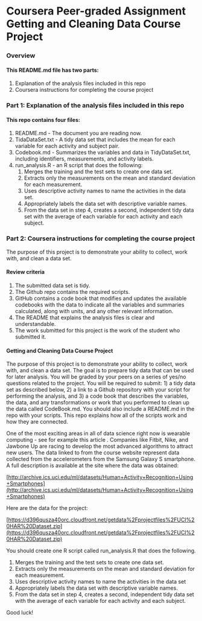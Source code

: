 # Coursera Peer-graded Assignment Getting and Cleaning Data Course Project

### Overview

#### This README.md file has two parts: 
1. Explanation of the analysis files included in this repo  
2. Coursera instructions for completing the course project  

### Part 1: Explanation of the analysis files included in this repo

#### This repo contains four files:  
1. README.md - The document you are reading now.
2. TidaDataSet.txt - A tidy data set that includes the mean for each variable for each activity and subject pair.  
3. Codebook.md - Summarizes the variables and data in TidyDataSet.txt, including identifiers, measurements, and activity labels.  
4. run_analysis.R - an R script that does the following:  
    1. Merges the training and the test sets to create one data set.  
    2. Extracts only the measurements on the mean and standard deviation for each measurement.  
    3. Uses descriptive activity names to name the activities in the data set.  
    4. Appropriately labels the data set with descriptive variable names.  
    5. From the data set in step 4, creates a second, independent tidy data set with the average of each variable for each activity and each subject.  
    
### Part 2: Coursera instructions for completing the course project

The purpose of this project is to demonstrate your ability to collect, work with, and clean a data set.

#### Review criteria

1. The submitted data set is tidy.  
2. The Github repo contains the required scripts.  
3. GitHub contains a code book that modifies and updates the available codebooks with the data to indicate all the variables and summaries calculated, along with units, and any other relevant information.  
4. The README that explains the analysis files is clear and understandable.  
5. The work submitted for this project is the work of the student who submitted it.

#### Getting and Cleaning Data Course Project

The purpose of this project is to demonstrate your ability to collect, work with, and clean a data set. The goal is to prepare tidy data that can be used for later analysis. You will be graded by your peers on a series of yes/no questions related to the project. You will be required to submit: 1) a tidy data set as described below, 2) a link to a Github repository with your script for performing the analysis, and 3) a code book that describes the variables, the data, and any transformations or work that you performed to clean up the data called CodeBook.md. You should also include a README.md in the repo with your scripts. This repo explains how all of the scripts work and how they are connected.

One of the most exciting areas in all of data science right now is wearable computing - see for example this article . Companies like Fitbit, Nike, and Jawbone Up are racing to develop the most advanced algorithms to attract new users. The data linked to from the course website represent data collected from the accelerometers from the Samsung Galaxy S smartphone. A full description is available at the site where the data was obtained:

[http://archive.ics.uci.edu/ml/datasets/Human+Activity+Recognition+Using+Smartphones](http://archive.ics.uci.edu/ml/datasets/Human+Activity+Recognition+Using+Smartphones)

Here are the data for the project:

[https://d396qusza40orc.cloudfront.net/getdata%2Fprojectfiles%2FUCI%20HAR%20Dataset.zip](https://d396qusza40orc.cloudfront.net/getdata%2Fprojectfiles%2FUCI%20HAR%20Dataset.zip)

You should create one R script called run_analysis.R that does the following.

1. Merges the training and the test sets to create one data set.
2. Extracts only the measurements on the mean and standard deviation for each measurement.
3. Uses descriptive activity names to name the activities in the data set
4. Appropriately labels the data set with descriptive variable names.
5. From the data set in step 4, creates a second, independent tidy data set with the average of each variable for each activity and each subject.

Good luck!
